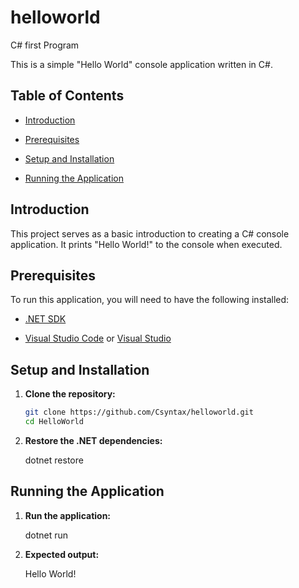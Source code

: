 # helloworld

C# first Program

This is a simple "Hello World" console application written in C#.

## Table of Contents

- [Introduction](#introduction)

- [Prerequisites](#prerequisites)

- [Setup and Installation](#setup-and-installation)

- [Running the Application](#running-the-application)

## Introduction

This project serves as a basic introduction to creating a C# console application. It prints "Hello World!" to the console when executed.

## Prerequisites

To run this application, you will need to have the following installed:

- [.NET SDK](https://dotnet.microsoft.com/download)

- [Visual Studio Code](https://code.visualstudio.com/) or [Visual Studio](https://visualstudio.microsoft.com/)

## Setup and Installation

1. **Clone the repository:**

   ```sh
   git clone https://github.com/Csyntax/helloworld.git
   cd HelloWorld
   ```

2. **Restore the .NET dependencies:**

   dotnet restore

## Running the Application

1. **Run the application:**

    dotnet run

2. **Expected output:**
  
    Hello World!
